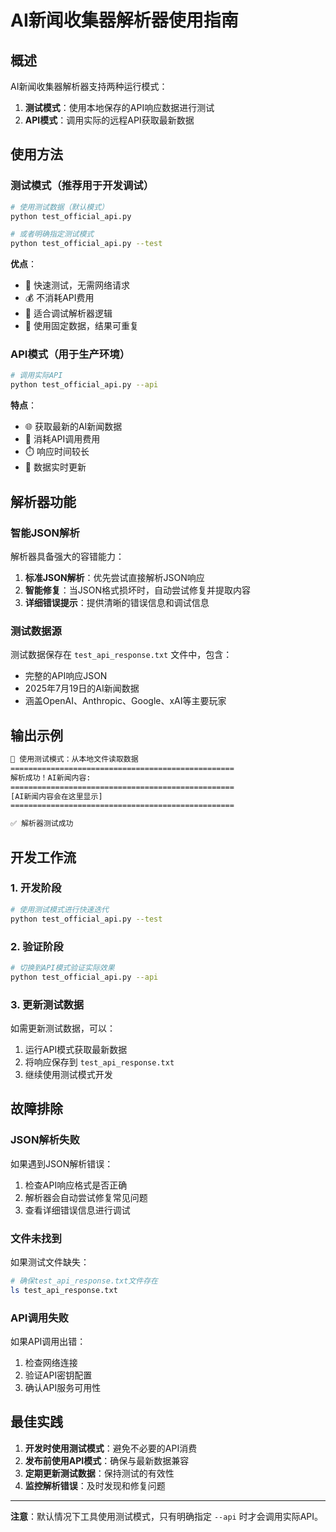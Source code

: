 # AI新闻收集器解析器使用指南

## 概述

AI新闻收集器解析器支持两种运行模式：
1. **测试模式**：使用本地保存的API响应数据进行测试
2. **API模式**：调用实际的远程API获取最新数据

## 使用方法

### 测试模式（推荐用于开发调试）

```bash
# 使用测试数据（默认模式）
python test_official_api.py

# 或者明确指定测试模式
python test_official_api.py --test
```

**优点**：
- 🚀 快速测试，无需网络请求
- 💰 不消耗API费用
- 🔧 适合调试解析器逻辑
- 📝 使用固定数据，结果可重复

### API模式（用于生产环境）

```bash
# 调用实际API
python test_official_api.py --api
```

**特点**：
- 🌐 获取最新的AI新闻数据
- 💸 消耗API调用费用
- ⏱️ 响应时间较长
- 🔄 数据实时更新

## 解析器功能

### 智能JSON解析

解析器具备强大的容错能力：

1. **标准JSON解析**：优先尝试直接解析JSON响应
2. **智能修复**：当JSON格式损坏时，自动尝试修复并提取内容
3. **详细错误提示**：提供清晰的错误信息和调试信息

### 测试数据源

测试数据保存在 `test_api_response.txt` 文件中，包含：
- 完整的API响应JSON
- 2025年7月19日的AI新闻数据
- 涵盖OpenAI、Anthropic、Google、xAI等主要玩家

## 输出示例

```bash
📝 使用测试模式：从本地文件读取数据
==================================================
解析成功！AI新闻内容:
==================================================
[AI新闻内容会在这里显示]
==================================================

✅ 解析器测试成功
```

## 开发工作流

### 1. 开发阶段

```bash
# 使用测试模式进行快速迭代
python test_official_api.py --test
```

### 2. 验证阶段

```bash
# 切换到API模式验证实际效果
python test_official_api.py --api
```

### 3. 更新测试数据

如需更新测试数据，可以：
1. 运行API模式获取最新数据
2. 将响应保存到 `test_api_response.txt`
3. 继续使用测试模式开发

## 故障排除

### JSON解析失败

如果遇到JSON解析错误：
1. 检查API响应格式是否正确
2. 解析器会自动尝试修复常见问题
3. 查看详细错误信息进行调试

### 文件未找到

如果测试文件缺失：
```bash
# 确保test_api_response.txt文件存在
ls test_api_response.txt
```

### API调用失败

如果API调用出错：
1. 检查网络连接
2. 验证API密钥配置
3. 确认API服务可用性

## 最佳实践

1. **开发时使用测试模式**：避免不必要的API消费
2. **发布前使用API模式**：确保与最新数据兼容
3. **定期更新测试数据**：保持测试的有效性
4. **监控解析错误**：及时发现和修复问题

---

**注意**：默认情况下工具使用测试模式，只有明确指定 `--api` 时才会调用实际API。